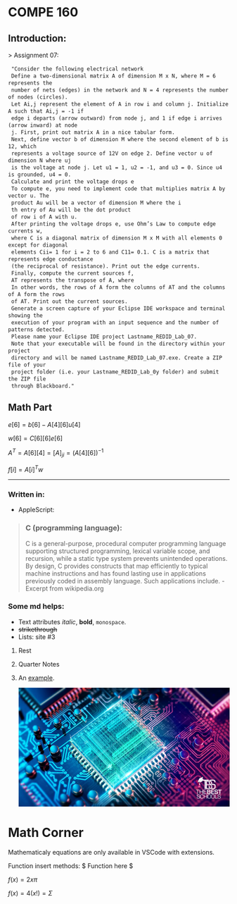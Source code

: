 # **COMPE 160**

## Introduction:

\> Assignment 07:

     "Consider the following electrical network
     Define a two-dimensional matrix A of dimension M х N, where M = 6 represents the
     number of nets (edges) in the network and N = 4 represents the number of nodes (circles).
     Let Ai,j represent the element of A in row i and column j. Initialize A such that Ai,j = -1 if
     edge i departs (arrow outward) from node j, and 1 if edge i arrives (arrow inward) at node
     j. First, print out matrix A in a nice tabular form.
     Next, define vector b of dimension M where the second element of b is 12, which
     represents a voltage source of 12V on edge 2. Define vector u of dimension N where uj
     is the voltage at node j. Let u1 = 1, u2 = -1, and u3 = 0. Since u4 is grounded, u4 = 0.
     Calculate and print the voltage drops e
     To compute e, you need to implement code that multiplies matrix A by vector u. The
     product Au will be a vector of dimension M where the i
     th entry of Au will be the dot product
     of row i of A with u.
     After printing the voltage drops e, use Ohm’s Law to compute edge currents w,
     where C is a diagonal matrix of dimension M х M with all elements 0 except for diagonal
     elements Cii= 1 for i = 2 to 6 and C11= 0.1. C is a matrix that represents edge conductance
     (the reciprocal of resistance). Print out the edge currents. 
     Finally, compute the current sources f,
     AT represents the transpose of A, where
     In other words, the rows of A form the columns of AT and the columns of A form the rows
     of AT. Print out the current sources.
     Generate a screen capture of your Eclipse IDE workspace and terminal showing the
     execution of your program with an input sequence and the number of patterns detected.
     Please name your Eclipse IDE project Lastname_REDID_Lab_07.
     Note that your executable will be found in the directory within your project
     directory and will be named Lastname_REDID_Lab_07.exe. Create a ZIP file of your
     project folder (i.e. your Lastname_REDID_Lab_0y folder) and submit the ZIP file
     through Blackboard."

## Math Part

$e[6]=b[6]-A[4][6]u[4]$

$w[6]=C[6][6]e[6]$

$A^T=A[6][4] = [A]_{ji} = (A[4][6])^{-1}$

$f[i]=A[i]^Tw$



-------

### Written in:

- AppleScript:

> ### **C (programming language):**
> C is a general-purpose, procedural computer programming language supporting structured programming, lexical variable scope, and recursion, while a static type system prevents unintended operations. By design, C provides constructs that map efficiently to typical machine instructions and has found lasting use in applications previously coded in assembly language. Such applications include. - Excerpt from wikipedia.org



### Some md helps:

* Text attributes _italic_, **bold**, `monospace`.
* ~~strikethrough~~
* Lists: site #3
1. Rest
2. Quarter Notes
3. An [example](http://example.com).

     <div style="text-align:center"><img src="Resources/s.jpg" /></div>

# Math Corner
Mathematicaly equations are only available in VSCode with extensions.

Function insert methods: \$ Function here \$

$f(x) = 2x\pi$

$f(x)=4(x!)=\Sigma$